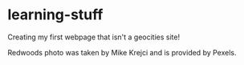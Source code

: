 # learning-stuff
Creating my first webpage that isn't a geocities site!

Redwoods photo was taken by Mike Krejci and is provided by Pexels.